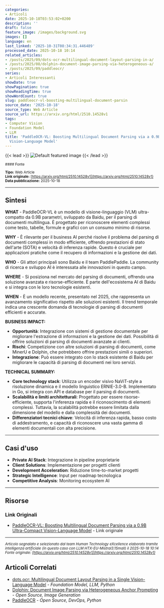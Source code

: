 ```yaml
---
categories:
- Articoli
date: 2025-10-18T03:53:02+0200
description: ''
draft: false
feature_image: /images/background.svg
images: []
language: en
last_linked: '2025-10-31T08:34:31.446489'
processed_date: 2025-10-18 10:14
related_articles:
- /posts/2025/09/dots-ocr-multilingual-document-layout-parsing-in-a/
- /posts/2025/08/dolphin-document-image-parsing-via-heterogeneous-a/
- /posts/2025/09/paddleocr/
series:
- Articoli Interessanti
showDate: true
showPagination: true
showReadingTime: true
showWordCount: true
slug: paddleocr-vl-boosting-multilingual-document-parsin
source_date: '2025-10-18'
source_type: Web Article
source_url: https://arxiv.org/html/2510.14528v1
tags:
- Computer Vision
- Foundation Model
- LLM
title: 'PaddleOCR-VL: Boosting Multilingual Document Parsing via a 0.9B Ultra-Compact
  Vision-Language Model'
---
```


{{< lead >}}
![Default featured image](/images/background.svg)
{{< /lead >}}

<small>
#### Fonte

**Tipo:** Web Article  
**Link originale:** [https://arxiv.org/html/2510.14528v1](https://arxiv.org/html/2510.14528v1)  
**Data pubblicazione:** 2025-10-18

</small>

---

## Sintesi

**WHAT** - PaddleOCR-VL è un modello di visione-linguaggio (VLM) ultra-compatto da 0.9B parametri, sviluppato da Baidu, per il parsing di documenti multilingua. È progettato per riconoscere elementi complessi come testo, tabelle, formule e grafici con un consumo minimo di risorse.

**WHY** - È rilevante per il business AI perché risolve il problema del parsing di documenti complessi in modo efficiente, offrendo prestazioni di stato dell'arte (SOTA) e velocità di inferenza rapide. Questo è cruciale per applicazioni pratiche come il recupero di informazioni e la gestione dei dati.

**WHO** - Gli attori principali sono Baidu e il team PaddlePaddle. La community di ricerca e sviluppo AI è interessata alle innovazioni in questo campo.

**WHERE** - Si posiziona nel mercato del parsing di documenti, offrendo una soluzione avanzata e risorse-efficiente. È parte dell'ecosistema AI di Baidu e si integra con le loro tecnologie esistenti.

**WHEN** - È un modello recente, presentato nel 2025, che rappresenta un avanzamento significativo rispetto alle soluzioni esistenti. Il trend temporale indica una crescente domanda di tecnologie di parsing di documenti efficienti e accurate.

**BUSINESS IMPACT:**
- **Opportunità**: Integrazione con sistemi di gestione documentale per migliorare l'estrazione di informazioni e la gestione dei dati. Possibilità di offrire soluzioni di parsing di documenti avanzate ai clienti.
- **Rischi**: Competizione con altre soluzioni di parsing di documenti, come MinerU e Dolphin, che potrebbero offrire prestazioni simili o superiori.
- **Integrazione**: Può essere integrato con lo stack esistente di Baidu per migliorare le capacità di parsing di documenti nei loro servizi.

**TECHNICAL SUMMARY:**
- **Core technology stack**: Utilizza un encoder visivo NaViT-style a risoluzione dinamica e il modello linguistico ERNIE-3.0-B. Implementato in Go, si integra con API e database per il parsing di documenti.
- **Scalabilità e limiti architetturali**: Progettato per essere risorse-efficiente, supporta l'inferenza rapida e il riconoscimento di elementi complessi. Tuttavia, la scalabilità potrebbe essere limitata dalla dimensione del modello e dalla complessità dei documenti.
- **Differenziatori tecnici chiave**: Velocità di inferenza rapida, basso costo di addestramento, e capacità di riconoscere una vasta gamma di elementi documentali con alta precisione.

---

## Casi d'uso

- **Private AI Stack**: Integrazione in pipeline proprietarie
- **Client Solutions**: Implementazione per progetti clienti
- **Development Acceleration**: Riduzione time-to-market progetti
- **Strategic Intelligence**: Input per roadmap tecnologica
- **Competitive Analysis**: Monitoring ecosystem AI

---



## Risorse

### Link Originali
- [PaddleOCR-VL: Boosting Multilingual Document Parsing via a 0.9B Ultra-Compact Vision-Language Model](https://arxiv.org/html/2510.14528v1) - Link originale


---

*<small>Articolo segnalato e selezionato dal team Human Technology eXcellence elaborato tramite intelligenza artificiale (in questo caso con LLM HTX-EU-Mistral3.1Small) il 2025-10-18 10:14
Fonte originale: [https://arxiv.org/html/2510.14528v1](https://arxiv.org/html/2510.14528v1)</small>*

## Articoli Correlati

- [dots.ocr: Multilingual Document Layout Parsing in a Single Vision-Language Model](/posts/2025/09/dots-ocr-multilingual-document-layout-parsing-in-a/) - *Foundation Model, LLM, Python*
- [Dolphin: Document Image Parsing via Heterogeneous Anchor Prompting](/posts/2025/08/dolphin-document-image-parsing-via-heterogeneous-a/) - *Open Source, Image Generation*
- [PaddleOCR](/posts/2025/09/paddleocr/) - *Open Source, DevOps, Python*